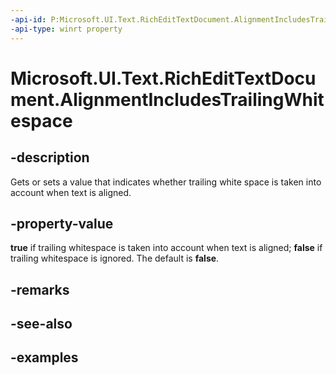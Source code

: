 ```yaml
---
-api-id: P:Microsoft.UI.Text.RichEditTextDocument.AlignmentIncludesTrailingWhitespace
-api-type: winrt property
---
```


<!-- Property syntax.
public bool AlignmentIncludesTrailingWhitespace { get;  set; }
-->

# Microsoft.UI.Text.RichEditTextDocument.AlignmentIncludesTrailingWhitespace

## -description
Gets or sets a value that indicates whether trailing white space is taken into account when text is aligned.

## -property-value
**true** if trailing whitespace is taken into account when text is aligned; **false** if trailing whitespace is ignored. The default is **false**.

## -remarks

## -see-also

## -examples

